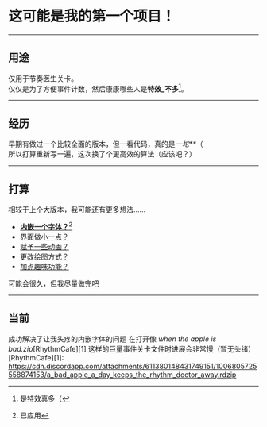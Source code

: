 # 这可能是我的第一个项目！  
- - -  
## 用途  
仅用于节奏医生关卡。  
仅仅是为了方便事件计数，然后康康哪些人是**特效_不多**[^1]。  
- - -
## 经历  
早期有做过一个比较全面的版本，但一看代码，真的是*一坨\*\**（  
所以打算重新写一遍，这次换了个更高效的算法（应该吧？）  
- - -  
## 打算  
相较于上个大版本，我可能还有更多想法……  
* <u>**内嵌一个字体？**[^2]</u>  
* <u>界面做小一点？</u>  
* <u>赋予一些动画？</u>  
* <u>更改绘图方式？</u>
* <u>加点趣味功能？</u>

可能会很久，但我尽量做完吧  
[^1]: 是特效真多（ 
[^2]: 已应用 
- - -
## 当前
成功解决了让我头疼的内嵌字体的问题
在打开像 *when the apple is bad.zip*[RhythmCafe][1] 这样的巨量事件关卡文件时进展会非常慢（暂无头绪）
[RhythmCafe][1]: https://cdn.discordapp.com/attachments/611380148431749151/1006805725558874153/a_bad_apple_a_day_keeps_the_rhythm_doctor_away.rdzip

